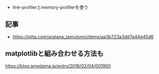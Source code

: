 - line-profilerとmemory-profilerを使う
## 記事
- https://qiita.com/aratana_tamutomo/items/aa3b723a3dd7a44e45d6

## matplotlibと組み合わせる方法も
https://blog.amedama.jp/entry/2018/02/04/001950